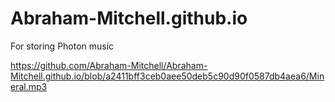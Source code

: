 # Abraham-Mitchell.github.io
For storing Photon music 


https://github.com/Abraham-Mitchell/Abraham-Mitchell.github.io/blob/a2411bff3ceb0aee50deb5c90d90f0587db4aea6/Mineral.mp3
